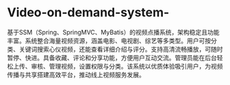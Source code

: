# Video-on-demand-system-
基于SSM（Spring、SpringMVC、MyBatis）的视频点播系统，架构稳定且功能丰富。系统整合海量视频资源，涵盖电影、电视剧、综艺等多类型。用户可按分类、关键词搜索心仪视频，还能查看详细介绍与评分。支持高清流畅播放，可随时暂停、快进。具备收藏、评论和分享功能，方便用户互动交流。管理员能在后台轻松上传、审核、管理视频，设置权限与分类。该系统以优质体验吸引用户，为视频传播与共享搭建高效平台，推动线上视频服务发展。 
